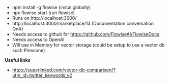 - npm install -g flowise (instal globally)
- npx flowise start (run flowise)
- Runs on http://localhost:3000/
- http://localhost:3000/marketplace/13 (Documentation conversation QnA)
- Needs access to github for https://github.com/FlowiseAI/FlowiseDocs
- Needs access to OpenAI
- Will use in Memory for vector storage (could be setup to use a vector db such Pinecone)



**Useful links**

- https://superlinked.com/vector-db-comparison/?utm_id=twitter_keywords_v2
